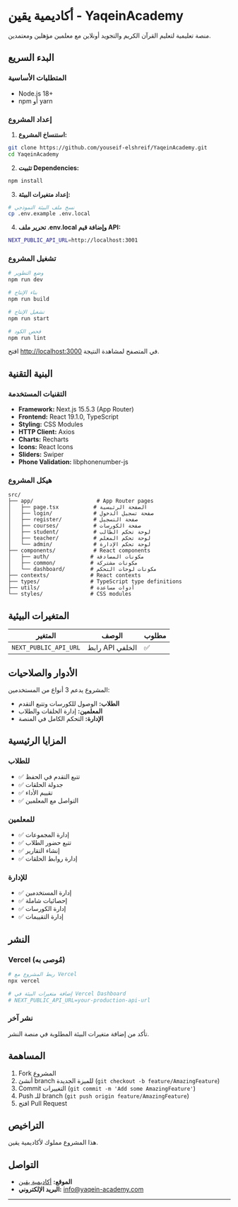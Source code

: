# أكاديمية يقين - YaqeinAcademy

منصة تعليمية لتعليم القرآن الكريم والتجويد أونلاين مع معلمين مؤهلين ومعتمدين.

## البدء السريع

### المتطلبات الأساسية

- Node.js 18+
- npm أو yarn

### إعداد المشروع

1. **استنساخ المشروع:**

```bash
git clone https://github.com/youseif-elshreif/YaqeinAcademy.git
cd YaqeinAcademy
```

2. **تثبيت Dependencies:**

```bash
npm install
```

3. **إعداد متغيرات البيئة:**

```bash
# نسخ ملف البيئة النموذجي
cp .env.example .env.local
```

4. **تحرير ملف .env.local وإضافة قيم API:**

```bash
NEXT_PUBLIC_API_URL=http://localhost:3001
```

### تشغيل المشروع

```bash
# وضع التطوير
npm run dev

# بناء الإنتاج
npm run build

# تشغيل الإنتاج
npm run start

# فحص الكود
npm run lint
```

افتح [http://localhost:3000](http://localhost:3000) في المتصفح لمشاهدة النتيجة.

## البنية التقنية

### التقنيات المستخدمة

- **Framework:** Next.js 15.5.3 (App Router)
- **Frontend:** React 19.1.0, TypeScript
- **Styling:** CSS Modules
- **HTTP Client:** Axios
- **Charts:** Recharts
- **Icons:** React Icons
- **Sliders:** Swiper
- **Phone Validation:** libphonenumber-js

### هيكل المشروع

```
src/
├── app/                    # App Router pages
│   ├── page.tsx           # الصفحة الرئيسية
│   ├── login/             # صفحة تسجيل الدخول
│   ├── register/          # صفحة التسجيل
│   ├── courses/           # صفحة الكورسات
│   ├── student/           # لوحة تحكم الطالب
│   ├── teacher/           # لوحة تحكم المعلم
│   └── admin/             # لوحة تحكم الإدارة
├── components/            # React components
│   ├── auth/             # مكونات المصادقة
│   ├── common/           # مكونات مشتركة
│   └── dashboard/        # مكونات لوحات التحكم
├── contexts/             # React contexts
├── types/                # TypeScript type definitions
├── utils/                # أدوات مساعدة
└── styles/               # CSS modules
```

## المتغيرات البيئية

| المتغير               | الوصف           | مطلوب |
| --------------------- | --------------- | ----- |
| `NEXT_PUBLIC_API_URL` | رابط API الخلفي | ✅    |

## الأدوار والصلاحيات

المشروع يدعم 3 أنواع من المستخدمين:

- **الطلاب:** الوصول للكورسات وتتبع التقدم
- **المعلمين:** إدارة الحلقات والطلاب
- **الإدارة:** التحكم الكامل في المنصة

## المزايا الرئيسية

### للطلاب

- ✅ تتبع التقدم في الحفظ
- ✅ جدولة الحلقات
- ✅ تقييم الأداء
- ✅ التواصل مع المعلمين

### للمعلمين

- ✅ إدارة المجموعات
- ✅ تتبع حضور الطلاب
- ✅ إنشاء التقارير
- ✅ إدارة روابط الحلقات

### للإدارة

- ✅ إدارة المستخدمين
- ✅ إحصائيات شاملة
- ✅ إدارة الكورسات
- ✅ إدارة التقييمات

## النشر

### Vercel (مُوصى به)

```bash
# ربط المشروع مع Vercel
npx vercel

# إضافة متغيرات البيئة في Vercel Dashboard
# NEXT_PUBLIC_API_URL=your-production-api-url
```

### نشر آخر

تأكد من إضافة متغيرات البيئة المطلوبة في منصة النشر.

## المساهمة

1. Fork المشروع
2. أنشئ branch للميزة الجديدة (`git checkout -b feature/AmazingFeature`)
3. Commit التغييرات (`git commit -m 'Add some AmazingFeature'`)
4. Push للـ branch (`git push origin feature/AmazingFeature`)
5. افتح Pull Request

## التراخيص

هذا المشروع مملوك لأكاديمية يقين.

## التواصل

- **الموقع:** [أكاديمية يقين](https://yaqein-academy.com)
- **البريد الإلكتروني:** info@yaqein-academy.com

---
